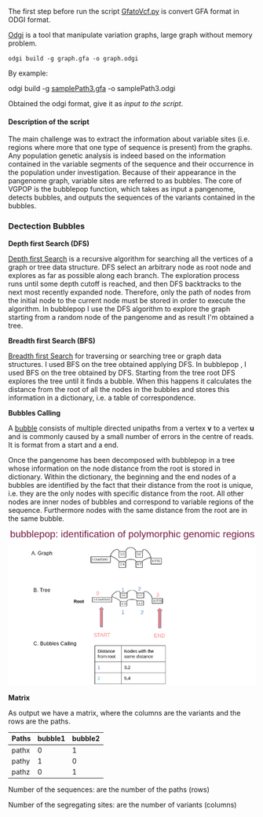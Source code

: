 The first step before run the script [GfatoVcf.py](/GfatoVcf.py) is convert GFA format in ODGI format.

[Odgi](https://pangenome.github.io/odgi/index.html) is a tool that manipulate variation graphs, large graph without memory problem.

```
odgi build -g graph.gfa -o graph.odgi
```
By example:

odgi build -g [samplePath3.gfa](/data/samplePath3.gfa) -o samplePath3.odgi

Obtained the odgi format, give it as _input to the script_. 

#### Description of the script

The main challenge  was to extract the information about variable sites (i.e. regions where more that one type of sequence is present) from the graphs. Any population genetic analysis is indeed based on the information contained in the variable segments of the sequence and their occurrence in the population under investigation. Because of their appearance in the pangenome graph, variable sites are referred to as bubbles.
The core of VGPOP is the bubblepop function, which takes as input a pangenome, detects bubbles, and outputs the sequences of the variants contained in the bubbles.

### Dectection Bubbles

**Depth first Search (DFS)**

[Depth first Search](https://www.geeksforgeeks.org/depth-first-search-or-dfs-for-a-graph/) is a recursive algorithm for searching all the vertices of a graph or tree data structure. DFS select an arbitrary node as root node and explores as far as possible along each branch. The exploration process runs until some depth cutoff is reached, and then DFS backtracks to the next most recently expanded node. Therefore, only the path of nodes from the initial node to the current node must be stored in order to execute the
algorithm. In bubblepop I use the DFS algorithm to explore the graph starting from a random node of the pangenome and as result I'm obtained a tree.

**Breadth first Search (BFS)**

[Breadth first Search](https://www.geeksforgeeks.org/breadth-first-search-or-bfs-for-a-graph/?ref=lbp) for traversing or searching tree or graph data structures. I used BFS on the tree obtained applying DFS. In bubblepop , I used BFS on the tree obtained by DFS. Starting from the tree root DFS explores the tree until it finds a bubble. When this happens it calculates the distance from the root of all the nodes in the bubbles and stores this information in a dictionary, i.e. a table of correspondence.  

**Bubbles Calling**

A [bubble](https://www.sciencedirect.com/science/article/pii/S0304397515009147#br0100) consists of multiple directed unipaths from a vertex **v** to a vertex **u** and is commonly caused by a small number of errors in the centre of reads. It is format from a start and a end.

Once the pangenome has been decomposed with bubblepop in a tree whose information on the node distance from the root is stored in dictionary.
Within the dictionary, the beginning and the end nodes of a bubbles are identified by the fact that their distance from the root is unique, i.e. they are the only nodes with specific distance from the root. All other nodes are inner nodes of bubbles and correspond to variable regions of the sequence. Furthermore nodes with the same distance from the root are in the same bubble.


![](/figures/bubblepop.png)

**Matrix**

As output we have a matrix, where the columns are the variants and the rows are the paths.

Paths           | bubble1       | bubble2
-------------- | ------------- | -------------- 
pathx         | 0            | 1
pathy         | 1            | 0
pathz         | 0            | 1

Number of the sequences: are the number of the paths (rows)

Number of the segregating sites: are the number of variants (columns)



